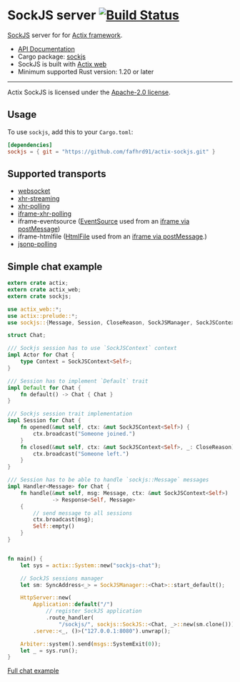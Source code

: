 # SockJS server [![Build Status](https://travis-ci.org/fafhrd91/actix-sockjs.svg?branch=master)](https://travis-ci.org/fafhrd91/actix-sockjs)

[SockJS](https://github.com/sockjs) server for for [Actix framework](https://github.com/actix/actix).

* [API Documentation](http://fafhrd91.github.io/actix-sockjs/sockjs/)
* Cargo package: [sockjs](https://crates.io/crates/sockjs)
* SockJS is built with [Actix web](https://github.com/actix/actix-web)
* Minimum supported Rust version: 1.20 or later

---

Actix SockJS is licensed under the [Apache-2.0 license](http://opensource.org/licenses/APACHE-2.0).

## Usage

To use `sockjs`, add this to your `Cargo.toml`:

```toml
[dependencies]
sockjs = { git = "https://github.com/fafhrd91/actix-sockjs.git" }
```

## Supported transports

* [websocket](http://tools.ietf.org/html/draft-ietf-hybi-thewebsocketprotocol-10)
* [xhr-streaming](https://secure.wikimedia.org/wikipedia/en/wiki/XMLHttpRequest#Cross-domain_requests)
* [xhr-polling](https://secure.wikimedia.org/wikipedia/en/wiki/XMLHttpRequest#Cross-domain_requests)
* [iframe-xhr-polling](https://developer.mozilla.org/en/DOM/window.postMessage)
* iframe-eventsource ([EventSource](http://dev.w3.org/html5/eventsource/) used from an [iframe via
  postMessage](https://developer.mozilla.org/en/DOM/window.postMessage>))
* iframe-htmlfile ([HtmlFile](http://cometdaily.com/2007/11/18/ie-activexhtmlfile-transport-part-ii/)
  used from an [iframe via postMessage](https://developer.mozilla.org/en/DOM/window.postMessage>).)
* [jsonp-polling](https://secure.wikimedia.org/wikipedia/en/wiki/JSONP)


## Simple chat example

```rust
extern crate actix;
extern crate actix_web;
extern crate sockjs;

use actix_web::*;
use actix::prelude::*;
use sockjs::{Message, Session, CloseReason, SockJSManager, SockJSContext};

struct Chat;

/// Sockjs session has to use `SockJSContext` context
impl Actor for Chat {
    type Context = SockJSContext<Self>;
}

/// Session has to implement `Default` trait
impl Default for Chat {
    fn default() -> Chat { Chat }
}

/// Sockjs session trait implementation
impl Session for Chat {
    fn opened(&mut self, ctx: &mut SockJSContext<Self>) {
        ctx.broadcast("Someone joined.")
    }
    fn closed(&mut self, ctx: &mut SockJSContext<Self>, _: CloseReason) {
        ctx.broadcast("Someone left.")
    }
}

/// Session has to be able to handle `sockjs::Message` messages
impl Handler<Message> for Chat {
    fn handle(&mut self, msg: Message, ctx: &mut SockJSContext<Self>)
              -> Response<Self, Message>
    {
        // send message to all sessions
        ctx.broadcast(msg);
        Self::empty()
    }
}


fn main() {
    let sys = actix::System::new("sockjs-chat");

    // SockJS sessions manager
    let sm: SyncAddress<_> = SockJSManager::<Chat>::start_default();

    HttpServer::new(
        Application::default("/")
            // register SockJS application
            .route_handler(
                "/sockjs/", sockjs::SockJS::<Chat, _>::new(sm.clone())))
        .serve::<_, ()>("127.0.0.1:8080").unwrap();

    Arbiter::system().send(msgs::SystemExit(0));
    let _ = sys.run();
}
```

[Full chat example](https://github.com/fafhrd91/actix-sockjs/blob/master/examples/chat.rs)
